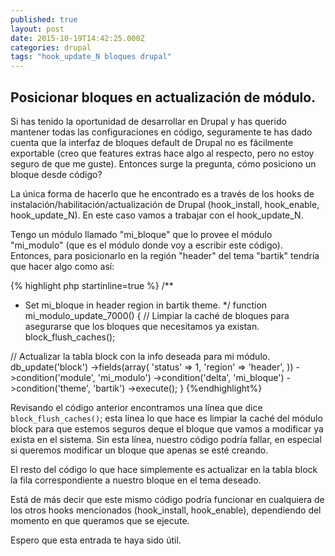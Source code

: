 ```yaml
---
published: true
layout: post
date: 2015-10-19T14:42:25.000Z
categories: drupal
tags: "hook_update_N bloques drupal"
---
```



## Posicionar bloques en actualización de módulo.

Si has tenido la oportunidad de desarrollar en Drupal y has querido mantener todas las configuraciones en código, seguramente te has dado cuenta que la interfaz de bloques default de Drupal no es fácilmente exportable (creo que features extras hace algo al respecto, pero no estoy seguro de que me guste). Entonces surge la pregunta, cómo posiciono un bloque desde código?

La única forma de hacerlo que he encontrado es a través de los hooks de instalación/habilitación/actualización de Drupal (hook_install, hook_enable, hook_update_N). En este caso vamos a trabajar con el hook_update_N.

Tengo un módulo llamado "mi_bloque" que lo provee el módulo "mi_modulo" (que es el módulo donde voy a escribir este código). Entonces, para posicionarlo en la región "header" del tema "bartik" tendría que hacer algo como así:

{% highlight php startinline=true %}
/**
 * Set mi_bloque in header region in bartik theme.
 */
function mi_modulo_update_7000() {
  // Limpiar la caché de bloques para asegurarse que los bloques que necesitamos ya existan.
  block_flush_caches();

  // Actualizar la tabla block con la info deseada para mi módulo.
  db_update('block')
    ->fields(array(
      'status' => 1,
      'region' => 'header',
    ))
    ->condition('module', 'mi_modulo')
    ->condition('delta', 'mi_bloque')
    ->condition('theme', 'bartik')
    ->execute();
}
{%endhighlight%}

Revisando el código anterior encontramos una línea que dice `block_flush_caches()`; esta línea lo que hace es limpiar la caché del módulo block para que estemos seguros deque el bloque que vamos a modificar ya exista en el sistema. Sin esta línea, nuestro código podría fallar, en especial si queremos modificar un bloque que apenas se esté creando.

El resto del código lo que hace simplemente es actualizar en la tabla block la fila correspondiente a nuestro bloque en el tema deseado.

Está de más decir que este mismo código podría funcionar en cualquiera de los otros hooks mencionados (hook_install, hook_enable), dependiendo del momento en que queramos que se ejecute.

Espero que esta entrada te haya sido útil.
